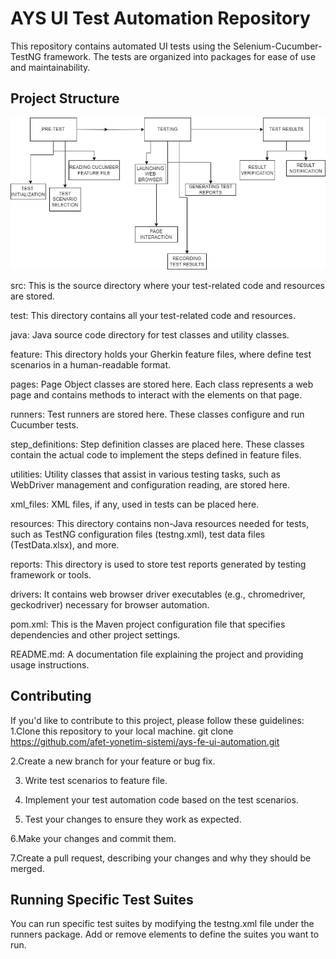 # AYS UI Test Automation Repository

This repository contains automated UI tests using the Selenium-Cucumber-TestNG framework. The tests are organized into packages for ease of use and maintainability.

## Project Structure

![Framework Flowchart](AYS_FLOWCHART.jpg?raw=true)


src: This is the source directory where your test-related code and resources are stored.

test: This directory contains all your test-related code and resources.

java: Java source code directory for test classes and utility classes.

feature: This directory holds your Gherkin feature files, where define test scenarios in a human-readable format.

pages: Page Object classes are stored here. Each class represents a web page and contains methods to interact with the elements on that page.

runners: Test runners are stored here. These classes configure and run Cucumber tests.

step_definitions: Step definition classes are placed here. These classes contain the actual code to implement the steps defined in feature files.

utilities: Utility classes that assist in various testing tasks, such as WebDriver management and configuration reading, are stored here.

xml_files: XML files, if any, used in tests can be placed here.

resources: This directory contains non-Java resources needed for tests, such as TestNG configuration files (testng.xml), test data files (TestData.xlsx), and more.

reports: This directory is used to store test reports generated by testing framework or tools.

drivers: It contains web browser driver executables (e.g., chromedriver, geckodriver) necessary for browser automation.

pom.xml: This is the Maven project configuration file that specifies dependencies and other project settings.

README.md: A documentation file explaining the project and providing usage instructions.


## Contributing

If you'd like to contribute to this project, please follow these guidelines:
1.Clone this repository to your local machine.
git clone https://github.com/afet-yonetim-sistemi/ays-fe-ui-automation.git

2.Create a new branch for your feature or bug fix.

3. Write test scenarios to feature file.

4. Implement your test automation code based on the test scenarios.

5. Test your changes to ensure they work as expected.

6.Make your changes and commit them.

7.Create a pull request, describing your changes and why they should be merged.

## Running Specific Test Suites

You can run specific test suites by modifying the testng.xml file under the runners package. Add or remove <suite> elements to define the suites you want to run.





